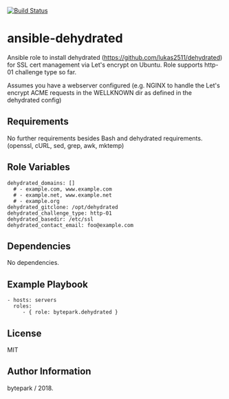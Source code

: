 [![Build Status](https://travis-ci.org/bytepark/ansible-dehydrated.svg?branch=master)](https://travis-ci.org/bytepark/ansible-dehydrated)

ansible-dehydrated
=========

Ansible role to install dehydrated (https://github.com/lukas2511/dehydrated) for SSL cert management via Let's encrypt on Ubuntu.
Role supports http-01 challenge type so far.

Assumes you have a webserver configured 
(e.g. NGINX to handle the Let's encrypt ACME requests in the WELLKNOWN dir as defined in the dehydrated config)


Requirements
------------

No further requirements besides Bash and dehydrated requirements.
(openssl,  cURL, sed, grep, awk, mktemp)

Role Variables
--------------

```
dehydrated_domains: []
  # - example.com, www.example.com
  # - example.net, www.example.net
  # - example.org
dehydrated_gitclone: /opt/dehydrated
dehydrated_challenge_type: http-01
dehydrated_basedir: /etc/ssl
dehydrated_contact_email: foo@example.com
```

Dependencies
------------

No dependencies.

Example Playbook
----------------

    - hosts: servers
      roles:
         - { role: bytepark.dehydrated }

License
-------

MIT

Author Information
------------------

bytepark / 2018.
